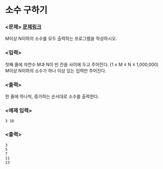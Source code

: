 # 소수 구하기

### <문제> [문제링크](https://www.acmicpc.net/problem/1929)
 M이상 N이하의 소수를 모두 출력하는 프로그램을 작성하시오.

### <입력>
 첫째 줄에 자연수 M과 N이 빈 칸을 사이에 두고 주어진다. (1 ≤ M ≤ N ≤ 1,000,000) M이상 N이하의 소수가 하나 이상 있는 입력만 주어진다.

### <출력>
 한 줄에 하나씩, 증가하는 순서대로 소수를 출력한다.

### <예제 입력>      
```
3 16
```
### <출력>
```
3
5
7
11
13
```
